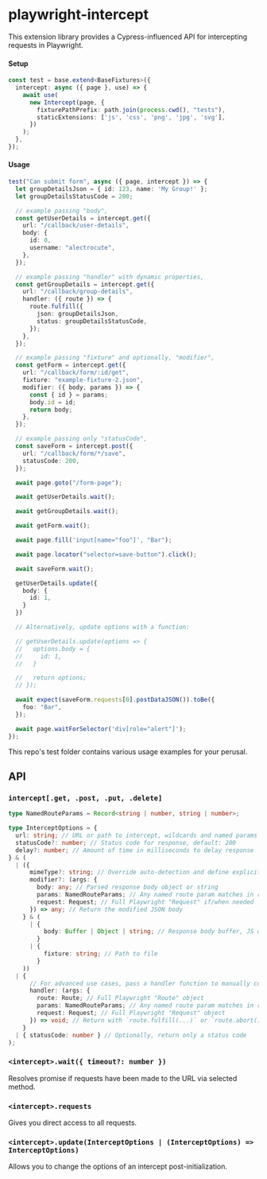 # playwright-intercept

This extension library provides a Cypress-influenced API for intercepting requests in Playwright.

#### Setup

```typescript
const test = base.extend<BaseFixtures>({
  intercept: async ({ page }, use) => {
    await use(
      new Intercept(page, {
        fixturePathPrefix: path.join(process.cwd(), "tests"),
        staticExtensions: ['js', 'css', 'png', 'jpg', 'svg'],
      })
    );
  },
});
```

#### Usage

```typescript
test("Can submit form", async ({ page, intercept }) => {
  let groupDetailsJson = { id: 123, name: 'My Group!' };
  let groupDetailsStatusCode = 200;

  // example passing "body",
  const getUserDetails = intercept.get({
    url: "/callback/user-details",
    body: {
      id: 0,
      username: "alectrocute",
    },
  });

  // example passing "handler" with dynamic properties,
  const getGroupDetails = intercept.get({
    url: "/callback/group-details",
    handler: ({ route }) => {
      route.fulfill({
        json: groupDetailsJson,
        status: groupDetailsStatusCode,
      });
    },
  });

  // example passing "fixture" and optionally, "modifier",
  const getForm = intercept.get({
    url: "/callback/form/:id/get",
    fixture: "example-fixture-2.json",
    modifier: ({ body, params }) => {
      const { id } = params;
      body.id = id;
      return body;
    },
  });

  // example passing only "statusCode",
  const saveForm = intercept.post({
    url: "/callback/form/*/save",
    statusCode: 200,
  });

  await page.goto("/form-page");

  await getUserDetails.wait();

  await getGroupDetails.wait();

  await getForm.wait();

  await page.fill('input[name="foo"]', "Bar");

  await page.locator("selector=save-button").click();

  await saveForm.wait();

  getUserDetails.update({
    body: {
      id: 1,
    }
  })

  // Alternatively, update options with a function:

  // getUserDetails.update(options => {
  //   options.body = {
  //     id: 1,
  //   }

  //   return options;
  // });

  await expect(saveForm.requests[0].postDataJSON()).toBe({
    foo: "Bar",
  });

  await page.waitForSelector('div[role="alert"]');
});
```

This repo's test folder contains various usage examples for your perusal.

## API

### `intercept[.get, .post, .put, .delete]`

```typescript
type NamedRouteParams = Record<string | number, string | number>;

type InterceptOptions = {
  url: string; // URL or path to intercept, wildcards and named params supported
  statusCode?: number; // Status code for response, default: 200
  delay?: number; // Amount of time in milliseconds to delay response
} & (
  | ({
      mimeType?: string; // Override auto-detection and define explicit mime type
      modifier?: (args: {
        body: any; // Parsed response body object or string
        params: NamedRouteParams; // Any named route param matches in request URL
        request: Request; // Full Playwright "Request" if/when needed
      }) => any; // Return the modified JSON body
    } & (
      | {
          body: Buffer | Object | string; // Response body buffer, JS object or string
        }
      | {
          fixture: string; // Path to file
        }
    ))
  | {
      // For advanced use cases, pass a handler function to manually construct response
      handler: (args: {
        route: Route; // Full Playwright "Route" object
        params: NamedRouteParams; // Any named route param matches in request URL
        request: Request; // Full Playwright "Request" object
      }) => void; // Return with `route.fulfill(...)` or `route.abort()`
    }
  | { statusCode: number } // Optionally, return only a status code
);
```

### `<intercept>.wait({ timeout?: number })`

Resolves promise if requests have been made to the URL via selected method.

### `<intercept>.requests`

Gives you direct access to all requests.

### `<intercept>.update(InterceptOptions | (InterceptOptions) => InterceptOptions)`

Allows you to change the options of an intercept post-initialization.
